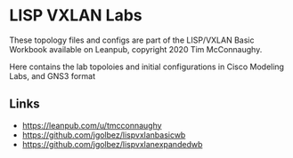 # LISP VXLAN Labs

These topology files and configs are part of the LISP/VXLAN Basic Workbook available on Leanpub, copyright 2020 Tim McConnaughy.

Here contains the lab topoloies and initial configurations in Cisco Modeling Labs, and GNS3 format

## Links
 - https://leanpub.com/u/tmcconnaughy
 - https://github.com/jgolbez/lispvxlanbasicwb
 - https://github.com/jgolbez/lispvxlanexpandedwb

